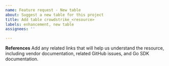```yaml
---
name: Feature request - New table
about: Suggest a new table for this project
title: Add table crowdstrike_<resource>
labels: enhancement, new table
assignees: ''

---
```


**References**
Add any related links that will help us understand the resource, including vendor documentation, related GitHub issues, and Go SDK documentation.
